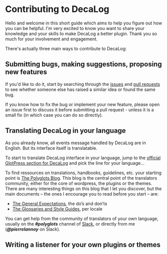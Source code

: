 # Contributing to DecaLog

Hello and welcome in this short guide which aims to help you figure out how you can be helpful. I'm very excited to know you want to share your knowledge and your skills to make DecaLog a better plugin. Thank you so much for your involvement and engagement.

There's actually three main ways to contribute to DecaLog:

## Submitting bugs, making suggestions, proposing new features
If you'd like to do it, start by searching through the [issues](https://github.com/Pierre-Lannoy/wp-decalog/issues) and [pull requests](https://github.com/Pierre-Lannoy/wp-decalog/pulls) to see whether someone else has raised a similar idea or found the same bug.

If you know how to fix the bug or implement your new feature, please open an issue first to discuss it before submitting a pull request - unless it is a small fix (in which case you can do so directly).

## Translating DecaLog in your language

As you already know, all events message handled by DecaLog are in English. But its interface itself is translatable.

To start to translate DecaLog interface in your language, jump to the [official GlotPress section for DecaLog](https://translate.wordpress.org/projects/wp-plugins/decalog/) and pick the line for your language…

To find ressources on translations, handbooks, guidelines, etc. your starting point is [The Polyglots Blog](https://make.wordpress.org/polyglots/). This blog is the central point of the translators community, either for the core of wordpress, the plugins or the themes.
There are many interesting things on this blog that I let you discover, but the main documents – the ones I encourage you to read before you start – are:
- [The General Expectations](https://make.wordpress.org/polyglots/handbook/translating/expectations/), the do’s and don’ts
- [The Glossaries and Style Guides](https://make.wordpress.org/polyglots/handbook/tools/glotpress-translate-wordpress-org/list-of-glossaries-per-locale/), per locale

You can get help from the community of translators of your own language, usually on the ___#polyglots___ channel of [Slack](https://make.wordpress.org/chat/), or directly from me (___@pierrelannoy___ on Slack).

## Writing a listener for your own plugins or themes
